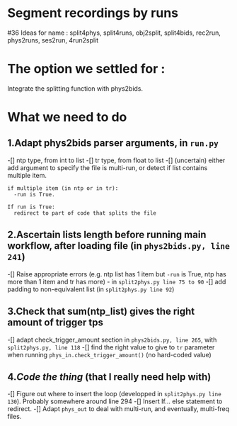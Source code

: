 # Segment recordings by runs

#36
Ideas for name : split4phys, split4runs, obj2split,  split4bids, rec2run, phys2runs, ses2run, 4run2split

# The option we settled for :
Integrate the splitting function with phys2bids.

# What we need to do
## 1.Adapt phys2bids parser arguments, in `run.py`
  -[] ntp type, from int to list
  -[] tr type, from float to list
  -[] (uncertain) either add argument to specify the file is multi-run, or detect if list contains multiple item.

```
if multiple item (in ntp or in tr):
  -run is True.

If run is True:
  redirect to part of code that splits the file
```

## 2.Ascertain lists length before running main workflow, after loading file (in `phys2bids.py, line 241`)
  -[] Raise appropriate errors (e.g. ntp list has 1 item but `-run` is True, ntp has more than 1 item and tr has more) - in `split2phys.py line 75 to 90`
  -[] add padding to non-equivalent list (in `split2phys.py line 92`)
## 3.Check that sum(ntp_list) gives the right amount of trigger tps
  -[] adapt check_trigger_amount section in `phys2bids.py, line 265`, with `split2phys.py, line 118`
  -[] find the right value to give to `tr` parameter when running `phys_in.check_trigger_amount()` (no hard-coded value)
## 4.***Code the thing*** (that I really need help with)
  -[] Figure out where to insert the loop (developped in `split2phys.py line 130`). Probably somewhere around line 294
  -[] Insert If... else statement to redirect.
  -[] Adapt `phys_out` to deal with multi-run, and eventually, multi-freq files.
